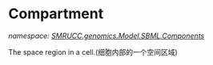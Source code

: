 ﻿# Compartment
_namespace: [SMRUCC.genomics.Model.SBML.Components](./index.md)_

The space region in a cell.(细胞内部的一个空间区域)





